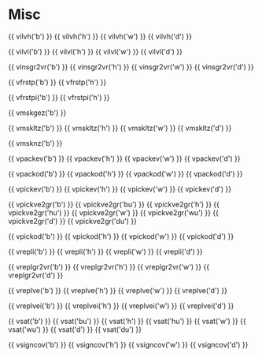 # Misc

{{ vilvh('b') }}
{{ vilvh('h') }}
{{ vilvh('w') }}
{{ vilvh('d') }}

{{ vilvl('b') }}
{{ vilvl('h') }}
{{ vilvl('w') }}
{{ vilvl('d') }}

{{ vinsgr2vr('b') }}
{{ vinsgr2vr('h') }}
{{ vinsgr2vr('w') }}
{{ vinsgr2vr('d') }}

{{ vfrstp('b') }}
{{ vfrstp('h') }}

{{ vfrstpi('b') }}
{{ vfrstpi('h') }}

{{ vmskgez('b') }}

{{ vmskltz('b') }}
{{ vmskltz('h') }}
{{ vmskltz('w') }}
{{ vmskltz('d') }}

{{ vmsknz('b') }}

{{ vpackev('b') }}
{{ vpackev('h') }}
{{ vpackev('w') }}
{{ vpackev('d') }}

{{ vpackod('b') }}
{{ vpackod('h') }}
{{ vpackod('w') }}
{{ vpackod('d') }}

{{ vpickev('b') }}
{{ vpickev('h') }}
{{ vpickev('w') }}
{{ vpickev('d') }}

{{ vpickve2gr('b') }}
{{ vpickve2gr('bu') }}
{{ vpickve2gr('h') }}
{{ vpickve2gr('hu') }}
{{ vpickve2gr('w') }}
{{ vpickve2gr('wu') }}
{{ vpickve2gr('d') }}
{{ vpickve2gr('du') }}

{{ vpickod('b') }}
{{ vpickod('h') }}
{{ vpickod('w') }}
{{ vpickod('d') }}

{{ vrepli('b') }}
{{ vrepli('h') }}
{{ vrepli('w') }}
{{ vrepli('d') }}

{{ vreplgr2vr('b') }}
{{ vreplgr2vr('h') }}
{{ vreplgr2vr('w') }}
{{ vreplgr2vr('d') }}

{{ vreplve('b') }}
{{ vreplve('h') }}
{{ vreplve('w') }}
{{ vreplve('d') }}

{{ vreplvei('b') }}
{{ vreplvei('h') }}
{{ vreplvei('w') }}
{{ vreplvei('d') }}

{{ vsat('b') }}
{{ vsat('bu') }}
{{ vsat('h') }}
{{ vsat('hu') }}
{{ vsat('w') }}
{{ vsat('wu') }}
{{ vsat('d') }}
{{ vsat('du') }}

{{ vsigncov('b') }}
{{ vsigncov('h') }}
{{ vsigncov('w') }}
{{ vsigncov('d') }}